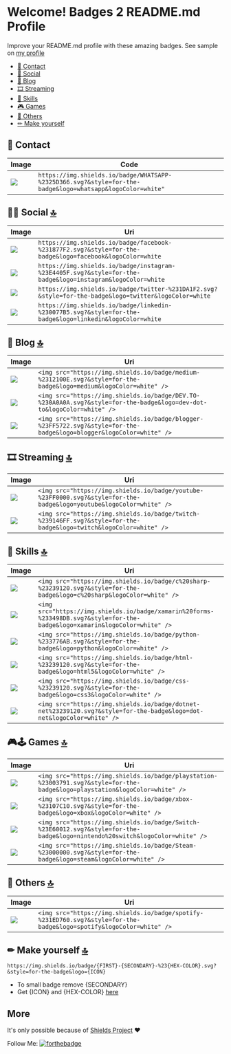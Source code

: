 # Welcome! Badges 2 README.md Profile 

Improve your README.md profile with these amazing badges. See sample on [my profile](https://github.com/alexandresanlim)

- [📱 Contact](#-contact-)
- [👨 Social](#-social-)
- [📝 Blog](#-blog-)
- [🎞 Streaming](#-streaming-)
- [🚀 Skills](#-skills-)
- [🎮 Games](#-games-)
- [🐸 Others](#-others-)
- [✏ Make yourself](#-make-yourself-)

## 📱 Contact


Image | Code
------------ | -------------
<img src="https://img.shields.io/badge/WHATSAPP-%2325D366.svg?&style=for-the-badge&logo=whatsapp&logoColor=white" /> | ```https://img.shields.io/badge/WHATSAPP-%2325D366.svg?&style=for-the-badge&logo=whatsapp&logoColor=white" ```


## 👨👩 Social [🔝](#welcome-badges-2-readmemd-profile)

Image | Uri
------------ | -------------
<img src="https://img.shields.io/badge/facebook-%231877F2.svg?&style=for-the-badge&logo=facebook&logoColor=white" /> | ```https://img.shields.io/badge/facebook-%231877F2.svg?&style=for-the-badge&logo=facebook&logoColor=white ```
<img src="https://img.shields.io/badge/instagram-%23E4405F.svg?&style=for-the-badge&logo=instagram&logoColor=white" /> | ``` https://img.shields.io/badge/instagram-%23E4405F.svg?&style=for-the-badge&logo=instagram&logoColor=white ```
<img src="https://img.shields.io/badge/twitter-%231DA1F2.svg?&style=for-the-badge&logo=twitter&logoColor=white" /> | ``` https://img.shields.io/badge/twitter-%231DA1F2.svg?&style=for-the-badge&logo=twitter&logoColor=white ```
<img src="https://img.shields.io/badge/linkedin-%230077B5.svg?&style=for-the-badge&logo=linkedin&logoColor=white" /> | ``` https://img.shields.io/badge/linkedin-%230077B5.svg?&style=for-the-badge&logo=linkedin&logoColor=white ```


## 📝 Blog [🔝](#welcome-badges-2-readmemd-profile)

Image | Uri
------------ | -------------
<img src="https://img.shields.io/badge/medium-%2312100E.svg?&style=for-the-badge&logo=medium&logoColor=white" /> | ``` <img src="https://img.shields.io/badge/medium-%2312100E.svg?&style=for-the-badge&logo=medium&logoColor=white" /> ```
<img src="https://img.shields.io/badge/DEV.TO-%230A0A0A.svg?&style=for-the-badge&logo=dev-dot-to&logoColor=white" /> | ```<img src="https://img.shields.io/badge/DEV.TO-%230A0A0A.svg?&style=for-the-badge&logo=dev-dot-to&logoColor=white" /> ```
<img src="https://img.shields.io/badge/blogger-%23FF5722.svg?&style=for-the-badge&logo=blogger&logoColor=white" /> | ```<img src="https://img.shields.io/badge/blogger-%23FF5722.svg?&style=for-the-badge&logo=blogger&logoColor=white" /> ```

## 🎞 Streaming [🔝](#welcome-badges-2-readmemd-profile)

Image | Uri
------------ | -------------
<img src="https://img.shields.io/badge/youtube-%23FF0000.svg?&style=for-the-badge&logo=youtube&logoColor=white" /> | ``` <img src="https://img.shields.io/badge/youtube-%23FF0000.svg?&style=for-the-badge&logo=youtube&logoColor=white" /> ```
<img src="https://img.shields.io/badge/twitch-%239146FF.svg?&style=for-the-badge&logo=twitch&logoColor=white" /> | ``` <img src="https://img.shields.io/badge/twitch-%239146FF.svg?&style=for-the-badge&logo=twitch&logoColor=white" /> ```


## 🚀 Skills [🔝](#welcome-badges-2-readmemd-profile)

Image | Uri
------------ | -------------
<img src="https://img.shields.io/badge/c%20sharp-%23239120.svg?&style=for-the-badge&logo=c%20sharp&logoColor=white" /> | ``` <img src="https://img.shields.io/badge/c%20sharp-%23239120.svg?&style=for-the-badge&logo=c%20sharp&logoColor=white" /> ```
<img src="https://img.shields.io/badge/xamarin%20forms-%233498DB.svg?&style=for-the-badge&logo=xamarin&logoColor=white" /> | ``` <img src="https://img.shields.io/badge/xamarin%20forms-%233498DB.svg?&style=for-the-badge&logo=xamarin&logoColor=white" /> ```
<img src="https://img.shields.io/badge/python-%233776AB.svg?&style=for-the-badge&logo=python&logoColor=white" /> | ``` <img src="https://img.shields.io/badge/python-%233776AB.svg?&style=for-the-badge&logo=python&logoColor=white" /> ```
<img src="https://img.shields.io/badge/html-%23239120.svg?&style=for-the-badge&logo=html5&logoColor=white" /> | ``` <img src="https://img.shields.io/badge/html-%23239120.svg?&style=for-the-badge&logo=html5&logoColor=white" /> ```
<img src="https://img.shields.io/badge/css-%23239120.svg?&style=for-the-badge&logo=css3&logoColor=white" /> | ``` <img src="https://img.shields.io/badge/css-%23239120.svg?&style=for-the-badge&logo=css3&logoColor=white" /> ```
<img src="https://img.shields.io/badge/dotnet-net%23239120.svg?&style=for-the-badge&logo=dot-net&logoColor=white" /> | ``` <img src="https://img.shields.io/badge/dotnet-net%23239120.svg?&style=for-the-badge&logo=dot-net&logoColor=white" /> ```


## 🎮🕹 Games [🔝](#welcome-badges-2-readmemd-profile)


Image | Uri
------------ | -------------
<img src="https://img.shields.io/badge/playstation-%23003791.svg?&style=for-the-badge&logo=playstation&logoColor=white" /> | ``` <img src="https://img.shields.io/badge/playstation-%23003791.svg?&style=for-the-badge&logo=playstation&logoColor=white" /> ```
<img src="https://img.shields.io/badge/xbox-%23107C10.svg?&style=for-the-badge&logo=xbox&logoColor=white" /> | ``` <img src="https://img.shields.io/badge/xbox-%23107C10.svg?&style=for-the-badge&logo=xbox&logoColor=white" /> ```
<img src="https://img.shields.io/badge/Switch-%23E60012.svg?&style=for-the-badge&logo=nintendo%20switch&logoColor=white" /> | ``` <img src="https://img.shields.io/badge/Switch-%23E60012.svg?&style=for-the-badge&logo=nintendo%20switch&logoColor=white" /> ```
<img src="https://img.shields.io/badge/Steam-%23000000.svg?&style=for-the-badge&logo=steam&logoColor=white" /> | ``` <img src="https://img.shields.io/badge/Steam-%23000000.svg?&style=for-the-badge&logo=steam&logoColor=white" /> ```

## 🐸 Others [🔝](#welcome-badges-2-readmemd-profile)

Image | Uri
------------ | -------------
<img src="https://img.shields.io/badge/spotify-%231ED760.svg?&style=for-the-badge&logo=spotify&logoColor=white" /> | ``` <img src="https://img.shields.io/badge/spotify-%231ED760.svg?&style=for-the-badge&logo=spotify&logoColor=white" /> ```

## ✏ Make yourself [🔝](#welcome-badges-2-readmemd-profile)

```
https://img.shields.io/badge/{FIRST}-{SECONDARY}-%23{HEX-COLOR}.svg?&style=for-the-badge&logo={ICON}
```

- To small badge remove {SECONDARY}
- Get {ICON} and {HEX-COLOR} [here](https://simpleicons.org/)


## More

It's only possible because of [Shields Project](https://github.com/badges/shields) ❤

Follow Me:
[![forthebadge](https://img.shields.io/github/followers/alexandresanlim?label=GitHub&style=social)](https://github.com/alexandresanlim)

